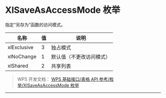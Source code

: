 # XlSaveAsAccessMode 枚举

指定“另存为”函数的访问模式。

| 名称        | 值  | 说明                     |
|-------------|-----|--------------------------|
| xlExclusive | 3   | 独占模式                 |
| xlNoChange  | 1   | 默认值（不更改访问模式） |
| xlShared    | 2   | 共享列表                 |

> WPS 开发文档： [WPS 基础接口/表格 API 参考/枚举/XlSaveAsAccessMode 枚举](https://qn.cache.wpscdn.cn/encs/doc/office_v19/topics/WPS%20%E5%9F%BA%E7%A1%80%E6%8E%A5%E5%8F%A3/%E8%A1%A8%E6%A0%BC%20API%20%E5%8F%82%E8%80%83/%E6%9E%9A%E4%B8%BE/XlSaveAsAccessMode%20%E6%9E%9A%E4%B8%BE.html)

------------------------------------------------------------------------
